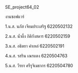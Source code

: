 SE_project64_02

งานซอฟแวร์

1.น.ส. นภัส เจียมประเสริฐ 6220502132

2.น.ส. น้ำผึ้ง กิติกังสดาร 6220502159

3.น.ส. อธิตยา คำเหล่ 6220502191

4.น.ส. รสริน เณรแตง 6220504763

5.น.ส. วีรยา ศรีรุุจิเมธากร 6220504780
